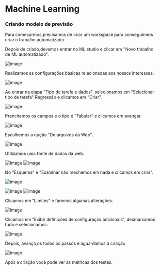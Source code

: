 <h1>Machine Learning</h1>
<h3>Criando modelo de previsão</h3>
<p>Para começarmos,precisamos de criar um workspace para conseguirmos criar o trabalho automatizado.
<p>Depois de criado,devemos entrar no ML studio e clicar em "Novo trabalho de ML automatizado".

![image](assets/imagens/desafio1/306452109-b6fdb4d2-310d-44e6-bc2e-5b71c82a46ed.png)
<p>Realizamos as configurações básicas relacionadas aos nossos interesses.</p>

![image](assets/imagens/desafio1/306452868-bc36d6a4-12f6-482f-9ec0-97e3be8f0ce6.png)

<p>Ao entrar na etapa "Tipo de tarefa e dados", selecionamos em "Selecionar tipo de tarefa" Regressão e clicamos em "Criar".</p>

![image](assets/imagens/desafio1/Captura%20de%20tela%202024-02-20%20213742.png)

<p>Prenchemos os campos e o tipo é "Tabular" e clicamos em avançar.</p>

![image](assets/imagens/desafio1/Captura%20de%20tela%202024-02-20%20213857.png)

<p>Escolhemos a opção "De arquivos da Web".</p>

![image](assets/imagens/desafio1/Captura%20de%20tela%202024-02-20%20214011.png)

<p>Utilizamos uma fonte de dados da web.</p>

![image](assets/imagens/desafio1/Captura%20de%20tela%202024-02-20%20214310.png)
![image](assets/imagens/desafio1/Captura%20de%20tela%202024-02-20%20214619.png)
<p>No "Esquema" e "Examinar não mechemos em nada e clicamos em criar".</p>

![image](assets/imagens/desafio1/Captura%20de%20tela%202024-02-20%20214823.png)

![image](assets/imagens/desafio1/Captura%20de%20tela%202024-02-20%20215529.png)
![image](assets/imagens/desafio1/Captura%20de%20tela%202024-02-20%20215618.png)
<p>Clicamos em "Limites" e faremos algumas alterações.</p>

![image](assets/imagens/desafio1/Captura%20de%20tela%202024-02-20%20215848.png)

<p>Clicamos em "Exibir definições de configuração adicionais", desmarcamos tudo e selecionamos: </p>

![image](assets/imagens/desafio1/Captura%20de%20tela%202024-02-20%20220147.png)
<p>Depois, avança,os todos os passos  e aguardamos a criação<p>

![image](assets/imagens/desafio1/Captura%20de%20tela%202024-02-20%20221532.png)

<p>Após a criação você pode ver as métricas dos testes.</p>

